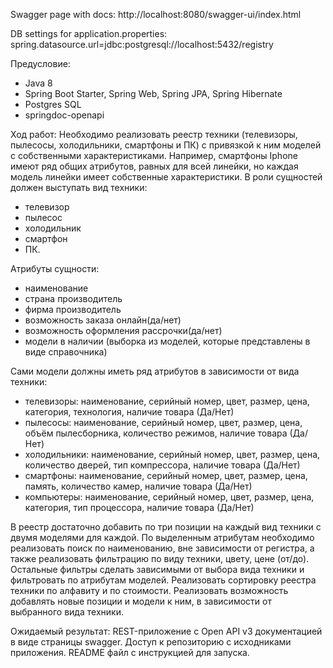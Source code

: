 Swagger page with docs:
http://localhost:8080/swagger-ui/index.html

DB settings for application.properties:
spring.datasource.url=jdbc:postgresql://localhost:5432/registry


Предусловие:
- Java 8
- Spring Boot Starter, Spring Web, Spring JPA, Spring Hibernate
- Postgres SQL
- springdoc-openapi


Ход работ:
Необходимо реализовать реестр техники (телевизоры, пылесосы, холодильники, смартфоны и ПК) с привязкой к ним моделей с 
собственными характеристиками. Например, смартфоны Iphone имеют ряд общих атрибутов, равных для всей линейки, но каждая 
модель линейки имеет собственные характеристики.
В роли сущностей должен выступать вид техники: 
- телевизор
- пылесос
- холодильник
- смартфон
- ПК.

Атрибуты сущности: 
- наименование
- страна производитель
- фирма производитель
- возможность заказа онлайн(да/нет)
- возможность оформления рассрочки(да/нет)
- модели в наличии (выборка из моделей, которые представлены в виде справочника)

Сами модели должны иметь ряд атрибутов в зависимости от вида техники:
- телевизоры: наименование, серийный номер, цвет, размер, цена, категория, технология, наличие товара (Да/Нет)
- пылесосы: наименование, серийный номер, цвет, размер, цена, объём пылесборника, количество режимов, наличие товара (Да/Нет)
- холодильники: наименование, серийный номер, цвет, размер, цена, количество дверей, тип компрессора, наличие товара (Да/Нет)
- смартфоны: наименование, серийный номер, цвет, размер, цена, память, количество камер, наличие товара (Да/Нет)
- компьютеры: наименование, серийный номер, цвет, размер, цена, категория, тип процессора, наличие товара (Да/Нет)

В реестр достаточно добавить по три позиции на каждый вид техники с двумя моделями для каждой.
По выделенным атрибутам необходимо реализовать поиск по наименованию, вне зависимости от регистра, а также реализовать 
фильтрацию по виду техники, цвету, цене (от/до). Остальные фильтры сделать зависимыми от выбора вида техники и 
фильтровать по атрибутам моделей.
Реализовать сортировку реестра техники по алфавиту и по стоимости.
Реализовать возможность добавлять новые позиции и модели к ним, в зависимости от выбранного вида техники.

Ожидаемый результат:
REST-приложение с Open API v3 документацией в виде страницы swagger. Доступ к репозиторию с исходниками приложения. 
README файл с инструкцией для запуска.
